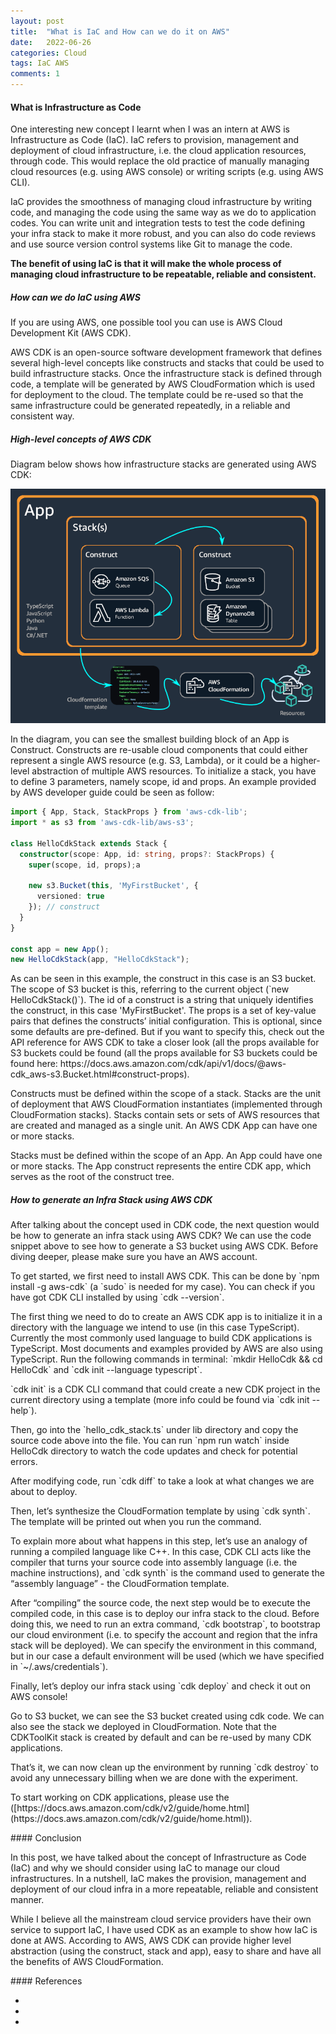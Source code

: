 ```yaml
---
layout: post
title:  "What is IaC and How can we do it on AWS"
date:   2022-06-26
categories: Cloud
tags: IaC AWS 
comments: 1
---
```

#### What is Infrastructure as Code
<p> 
One interesting new concept I learnt when I was an intern at AWS is Infrastructure as Code (IaC). 
IaC refers to provision, management and deployment of cloud infrastructure, i.e. the cloud application resources, through code. 
This would replace the old practice of manually managing cloud resources (e.g. using AWS console) or writing scripts (e.g. using AWS CLI).
</p>
<p>
IaC provides the smoothness of managing cloud infrastructure by writing code, and managing the code using the same way as we do to application codes. 
You can write unit and integration tests to test the code defining your infra stack to make it more robust, and you can also do code reviews and use source version control systems like Git to manage the code.
</p>
<p> 
<b>The benefit of using IaC is that it will make the whole process of managing cloud infrastructure to be repeatable, reliable and consistent.</b>
</p>

##### How can we do IaC using AWS

<p> 
If you are using AWS, one possible tool you can use is AWS Cloud Development Kit (AWS CDK).  
</p>

<p> 
AWS CDK is an open-source software development framework that defines several high-level concepts like constructs and stacks that could be used to build infrastructure stacks. Once the infrastructure stack is defined through code, a template will be generated by AWS CloudFormation which is used for deployment to the cloud. The template could be re-used so that the same infrastructure could be generated repeatedly, in a reliable and consistent way.
</p>

##### High-level concepts of AWS CDK
<p>
Diagram below shows how infrastructure stacks are generated using AWS CDK:  
</p>

![High-level concepts in AWS CDK](/assets/images/AppStacks.png)

<p>
  In the diagram, you can see the smallest building block of an App is Construct. Constructs are re-usable cloud components that could either represent a single AWS resource (e.g. S3, Lambda), or it could be a higher-level abstraction of multiple AWS resources. To initialize a stack, you have to define 3 parameters, namely scope, id and props. An example provided by AWS developer guide could be seen as follow:
</p>

```TypeScript
import { App, Stack, StackProps } from 'aws-cdk-lib';
import * as s3 from 'aws-cdk-lib/aws-s3';

class HelloCdkStack extends Stack {
  constructor(scope: App, id: string, props?: StackProps) {
    super(scope, id, props);a

    new s3.Bucket(this, 'MyFirstBucket', {
      versioned: true
    }); // construct
  }
}

const app = new App();
new HelloCdkStack(app, "HelloCdkStack");
```

<p>
  As can be seen in this example, the construct in this case is an S3 bucket. 
  The scope of S3 bucket is this, referring to the current object (`new HelloCdkStack()`). 
  The id of a construct is a string that uniquely identifies the construct, in this case 'MyFirstBucket'. 
  The props is a set of key-value pairs that defines the constructs’ initial configuration. 
  This is optional, since some defaults are pre-defined. But if you want to specify this, check out the API reference for AWS CDK to take a closer look (all the props available for S3 buckets could be found (all the props available for S3 buckets could be found here: https://docs.aws.amazon.com/cdk/api/v1/docs/@aws-cdk_aws-s3.Bucket.html#construct-props).
</p>
<p>
Constructs must be defined within the scope of a stack. Stacks are the unit of deployment that AWS CloudFormation instantiates (implemented through CloudFormation stacks). Stacks contain sets or sets of AWS resources that are created and managed as a single unit. An AWS CDK App can have one or more stacks.  
</p>
<p>
Stacks must be defined within the scope of an App. An App could have one or more stacks. The App construct represents the entire CDK app, which serves as the root of the construct tree.  
</p>

##### How to generate an Infra Stack using AWS CDK
<p>
 After talking about the concept used in CDK code, the next question would be how to generate an infra stack using AWS CDK? We can use the code snippet above to see how to generate a S3 bucket using AWS CDK. Before diving deeper, please make sure you have an AWS account. 
</p>
<p>
 To get started, we first need to install AWS CDK. This can be done by `npm install -g aws-cdk` (a `sudo` is needed for my case). 
  You can check if you have got CDK CLI installed by using `cdk --version`.
</p>
<p>
 The first thing we need to do to create an AWS CDK app is to initialize it in a directory with the language we intend to use (in this case TypeScript). Currently the most commonly used language to build CDK applications is TypeScript. Most documents and examples provided by AWS are also using TypeScript.
 Run the following commands in terminal: `mkdir HelloCdk && cd HelloCdk` and `cdk init --language typescript`.
</p>
<p>
 `cdk init` is a CDK CLI command that could create a new CDK project in the current directory using a template (more info could be found via `cdk init --help`). 
 </p>
 <p>
 Then, go into the `hello_cdk_stack.ts` under lib directory and copy the source code above into the file. You can run `npm run watch` inside HelloCdk directory to watch the code updates and check for potential errors.  
</p>
<p>
 After modifying code, run `cdk diff` to take a look at what changes we are about to deploy. 
</p>
<p>
  Then, let’s synthesize the CloudFormation template by using `cdk synth`. The template will be printed out when you run the command.
 </p>
 <p>
  To explain more about what happens in this step, let’s use an analogy of running a compiled language like C++. In this case, CDK CLI acts like the compiler that turns your source code into assembly language (i.e. the machine instructions), and `cdk synth` is the command used to generate the “assembly language” - the CloudFormation template.
</p>
<p>
  After “compiling” the source code, the next step would be to execute the compiled code, in this case is to deploy our infra stack to the cloud. Before doing this, we need to run an extra command, `cdk bootstrap`, to bootstrap our cloud environment (i.e. to specify the account and region that the infra stack will be deployed). We can specify the environment in this command, but in our case a default environment will be used (which we have specified in `~/.aws/credentials`).
</p>
<p>
  Finally, let’s deploy our infra stack using `cdk deploy` and check it out on AWS console!
 </p>
 <p>
  Go to S3 bucket, we can see the S3 bucket created using cdk code. We can also see the stack we deployed in CloudFormation. Note that the CDKToolKit stack is created by default and can be re-used by many CDK applications.
</p>
<!-- ![High-level concepts in AWS CDK](/assets/images/AppStacks.png) -->
<!-- <p>
 We can also see the stack we deployed in CloudFormation. Note that the CDKToolKit stack is created by default and can be re-used by many CDK applications.
 </p> -->
<!-- ![CloudFormation Stacks generate by CDK code](/assets/images/Cfn.png) -->
<p>
 That’s it, we can now clean up the environment by running `cdk destroy` to avoid any unnecessary billing when we are done with the experiment. 
 </p>
 <p>
 To start working on CDK applications, please use the 
  ([https://docs.aws.amazon.com/cdk/v2/guide/home.html](https://docs.aws.amazon.com/cdk/v2/guide/home.html)). 
 </p>
#### Conclusion
<p>
 In this post, we have talked about the concept of Infrastructure as Code (IaC) and why we should consider using IaC to manage our cloud infrastructures. In a nutshell, IaC makes the provision, management and deployment of our cloud infra in a more repeatable, reliable and consistent manner.
</p>
<p>
 While I believe all the mainstream cloud service providers have their own service to support IaC, I have used CDK as an example to show how IaC is done at AWS. According to AWS, AWS CDK can provide higher level abstraction (using the construct, stack and app), easy to share and have all the benefits of AWS CloudFormation. 
</p>
#### References

- [RedHat intro on IaC]: https://www.redhat.com/en/topics/automation/what-is-infrastructure-as-code-iac
- [AWS CDK page]: https://aws.amazon.com/cdk/
- [AWS CDK developer guide]: https://docs.aws.amazon.com/cdk/v2/guide/home.html
